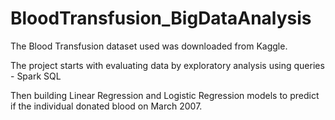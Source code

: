 # BloodTransfusion_BigDataAnalysis

The Blood Transfusion dataset used was downloaded from Kaggle.

The project starts with evaluating data by exploratory analysis using queries - Spark SQL

Then building Linear Regression and Logistic Regression models to predict if the individual donated blood on March 2007.
